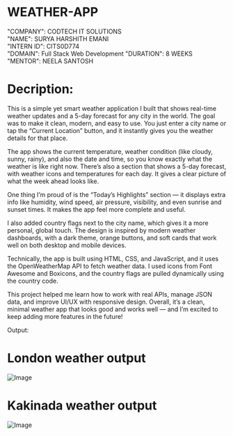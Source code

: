 # WEATHER-APP
"COMPANY": CODTECH IT SOLUTIONS  
"NAME": SURYA HARSHITH EMANI  
"INTERN ID": CITS0D774  
"DOMAIN": Full Stack Web Development 
"DURATION": 8 WEEKS  
"MENTOR": NEELA SANTOSH
# Decription:
This is a simple yet smart weather application I built that shows real-time weather updates and a 5-day forecast for any city in the world. The goal was to make it clean, modern, and easy to use. You just enter a city name or tap the “Current Location” button, and it instantly gives you the weather details for that place.

The app shows the current temperature, weather condition (like cloudy, sunny, rainy), and also the date and time, so you know exactly what the weather is like right now. There’s also a section that shows a 5-day forecast, with weather icons and temperatures for each day. It gives a clear picture of what the week ahead looks like.

One thing I’m proud of is the “Today’s Highlights” section — it displays extra info like humidity, wind speed, air pressure, visibility, and even sunrise and sunset times. It makes the app feel more complete and useful.

I also added country flags next to the city name, which gives it a more personal, global touch. The design is inspired by modern weather dashboards, with a dark theme, orange buttons, and soft cards that work well on both desktop and mobile devices.

Technically, the app is built using HTML, CSS, and JavaScript, and it uses the OpenWeatherMap API to fetch weather data. I used icons from Font Awesome and Boxicons, and the country flags are pulled dynamically using the country code.

This project helped me learn how to work with real APIs, manage JSON data, and improve UI/UX with responsive design. Overall, it’s a clean, minimal weather app that looks good and works well — and I’m excited to keep adding more features in the future!

Output:

# London weather output
![Image](https://github.com/user-attachments/assets/821e9cd3-2fd1-4f8d-a114-89a87594ba60)

# Kakinada weather output
![Image](https://github.com/user-attachments/assets/6a944f0b-a108-4daf-ac31-1f6dedf44b70)
